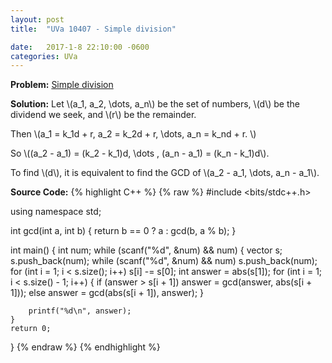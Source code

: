 ```yaml
---
layout: post
title:  "UVa 10407 - Simple division"

date:   2017-1-8 22:10:00 -0600
categories: UVa
---
```


**Problem:** [Simple division]

**Solution:**
Let \\(a_1, a_2, \dots, a_n\\) be the set of numbers, \\(d\\) be the
dividend we seek, and \\(r\\) be the remainder. 

Then \\(a_1 = k_1d + r, a_2 = k_2d + r, \dots, a_n = k_nd + r. \\)

So \\((a_2 - a_1) = (k_2 - k_1)d, \dots , (a_n - a_1) = (k_n - k_1)d\\).

To find \\(d\\), it is equivalent to find the GCD of 
\\(a_2 - a_1, \dots, a_n - a_1\\).

**Source Code:**
{% highlight C++ %}
{% raw %}
#include <bits/stdc++.h>

using namespace std;

int gcd(int a, int b) {
    return b == 0 ? a : gcd(b, a % b);
}

int main() {
    int num;
    while (scanf("%d", &num) && num) {
        vector<int> s;
        s.push_back(num);
        while (scanf("%d", &num) && num)
            s.push_back(num);
        for (int i = 1; i < s.size(); i++)
            s[i] -= s[0];
        int answer = abs(s[1]);
        for (int i = 1; i < s.size() - 1; i++) {
            if (answer > s[i + 1])
                answer = gcd(answer, abs(s[i + 1]));
            else
                answer = gcd(abs(s[i + 1]), answer);
        }
        
        printf("%d\n", answer);
    }
    return 0;
}
{% endraw %}
{% endhighlight %}

[Simple division]:https://uva.onlinejudge.org/index.php?option=com_onlinejudge&Itemid=8&category=24&page=show_problem&problem=1348
